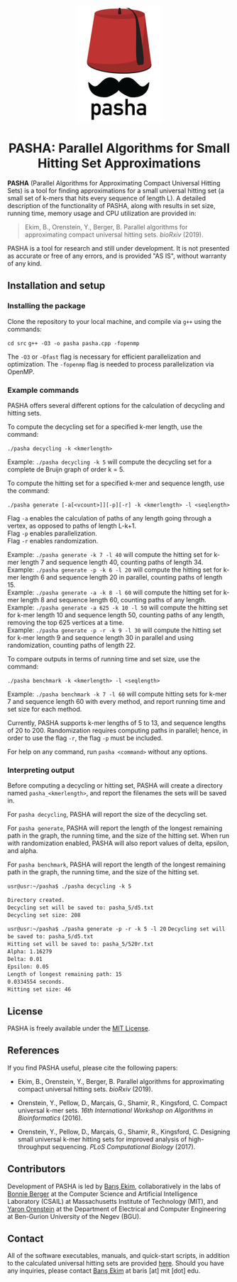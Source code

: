 <p align="center">
<img align = "center" src ="pasha.png">
</p>
<h1><center>PASHA: Parallel Algorithms for Small Hitting Set Approximations</center></h1>

**PASHA** (Parallel Algorithms for Approximating Compact Universal Hitting Sets) is a tool for finding approximations for a small universal hitting set (a small set of k-mers that hits every sequence of length L). A detailed description of the functionality of PASHA, along with results in set size, running time, memory usage and CPU utilization are provided in:

> Ekim, B., Orenstein, Y., Berger, B. Parallel algorithms for approximating compact universal hitting sets. *bioRxiv* (2019).

PASHA is a tool for research and still under development. It is not presented as accurate or free of any errors, and is provided "AS IS", without warranty of any kind.

## Installation and setup

### Installing the package

Clone the repository to your local machine, and compile via `g++` using the commands:

`cd src`
`g++ -O3 -o pasha pasha.cpp -fopenmp`

The `-O3` or `-Ofast` flag is necessary for efficient parallelization and optimization. The `-fopenmp` flag is needed to process parallelization via OpenMP.

### Example commands

PASHA offers several different options for the calculation of decycling and hitting sets.

To compute the decycling set for a specified k-mer length, use the command:

`./pasha decycling -k <kmerlength>`

Example: `./pasha decycling -k 5` will compute the decycling set for a complete de Bruijn graph of order k = 5.

To compute the hitting set for a specified k-mer and sequence length, use the command:

`./pasha generate [-a[<vcount>]][-p][-r] -k <kmerlength> -l <seqlength>`

Flag `-a` enables the calculation of paths of any length going through a vertex, as opposed to paths of length L-k+1.<br> 
Flag `-p` enables parallelization.  
Flag `-r` enables randomization. 

Example: `./pasha generate -k 7 -l 40` will compute the hitting set for k-mer length 7 and sequence length 40, counting paths of length 34.<br> 
Example: `./pasha generate -p -k 6 -l 20` will compute the hitting set for k-mer length 6 and sequence length 20 in parallel, counting paths of length 15.<br> 
Example: `./pasha generate -a -k 8 -l 60` will compute the hitting set for k-mer length 8 and sequence length 60, counting paths of any length.<br> 
Example: `./pasha generate -a 625 -k 10 -l 50` will compute the hitting set for k-mer length 10 and sequence length 50, counting paths of any length, removing the top 625 vertices at a time.<br> 
Example: `./pasha generate -p -r -k 9 -l 30` will compute the hitting set for k-mer length 9 and sequence length 30 in parallel and using randomization, counting paths of length 22.

To compare outputs in terms of running time and set size, use the command:

`./pasha benchmark -k <kmerlength> -l <seqlength>`

Example: `./pasha benchmark -k 7 -l 60` will compute hitting sets for k-mer 7 and sequence length 60 with every method, and report running time and set size for each method.

Currently, PASHA supports k-mer lengths of 5 to 13, and sequence lengths of 20 to 200. Randomization requires computing paths in parallel; hence, in order to use the flag `-r`, the flag `-p` must be included.

For help on any command, run `pasha <command>` without any options.

### Interpreting output

Before computing a decycling or hitting set, PASHA will create a directory named `pasha_<kmerlength>`, and report the filenames the sets will be saved in.

For `pasha decycling`, PASHA will report the size of the decycling set.

For `pasha generate`, PASHA will report the length of the longest remaining path in the graph, the running time, and the size of the hitting set. When run with randomization enabled, PASHA will also report values of delta, epsilon, and alpha.

For `pasha benchmark`, PASHA will report the length of the longest remaining path in the graph, the running time, and the size of the hitting set.

`usr@usr:~/pasha$ ./pasha decycling -k 5`

`Directory created.`<br> 
`Decycling set will be saved to: pasha_5/d5.txt` <br> 
`Decycling set size: 208`

`usr@usr:~/pasha$ ./pasha generate -p -r -k 5 -l 20`
`Decycling set will be saved to: pasha_5/d5.txt` <br>
`Hitting set will be saved to: pasha_5/520r.txt` <br>
`Alpha: 1.16279`<br>
`Delta: 0.01`<br>
`Epsilon: 0.05`<br>
`Length of longest remaining path: 15`<br>
`0.0334554 seconds.`<br>
`Hitting set size: 46`

## License

PASHA is freely available under the [MIT License](https://opensource.org/licenses/MIT).

## References

If you find PASHA useful, please cite the following papers:

- Ekim, B., Orenstein, Y., Berger, B. Parallel algorithms for approximating compact universal hitting sets. *bioRxiv* (2019).

- Orenstein, Y., Pellow, D., Marçais, G., Shamir, R., Kingsford, C. Compact universal k-mer sets. *16th International Workshop on Algorithms in Bioinformatics* (2016).

- Orenstein, Y., Pellow, D., Marçais, G., Shamir, R., Kingsford, C. Designing small universal k-mer hitting sets for improved analysis of high-throughput sequencing. *PLoS Computational Biology* (2017).

## Contributors

Development of PASHA is led by [Barış Ekim](http://people.csail.mit.edu/ekim/), collaboratively in the labs of [Bonnie Berger](http://people.csail.mit.edu/bab/) at the Computer Science and Artificial Intelligence Laboratory (CSAIL) at Massachusetts Institute of Technology (MIT), and [Yaron Orenstein](http://wwwee.ee.bgu.ac.il/~yaronore/) at the Department of Electrical and Computer Engineering at Ben-Gurion University of the Negev (BGU).

## Contact

All of the software executables, manuals, and quick-start scripts, in addition to the calculated universal hitting sets are provided [here](http://pasha.csail.mit.edu/). Should you have any inquiries, please contact [Barış Ekim](http://people.csail.mit.edu/ekim/) at baris [at] mit [dot] edu.


